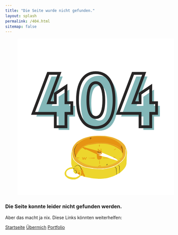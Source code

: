 ```yaml
---
title: "Die Seite wurde nicht gefunden."
layout: splash
permalink: /404.html
sitemap: false
---
```


<figure style="width: 500px" class="align-center">
  <img src="https://github.com/mbosselmann/portfolio/blob/master/assets/images/404kompass.png?raw=true" alt="">
  </figure>

### Die Seite konnte leider nicht gefunden werden.

Aber das macht ja nix. Diese Links könnten weiterhelfen:
 
<a href="https://mbosselmann.github.io/portfolio/" class="btn btn--primary" class="align-center">Startseite</a>
<a href="https://mbosselmann.github.io/portfolio/about/" class="btn btn--primary" class="align-center">Übermich</a>
<a href="https://mbosselmann.github.io/portfolio/portfolio/" class="btn btn--primary" class="align-center">Portfolio</a>


